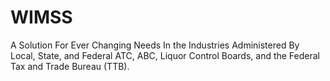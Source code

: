 # WIMSS
A Solution For Ever Changing Needs In the Industries Administered By Local, State, and Federal ATC, ABC, Liquor Control Boards, and the Federal Tax and Trade Bureau (TTB).
